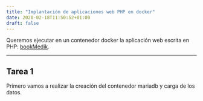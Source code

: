 ```yaml
---
title: "Implantación de aplicaciones web PHP en docker"
date: 2020-02-18T11:50:52+01:00
draft: false
---
```


Queremos ejecutar en un contenedor docker la aplicación web escrita en PHP: [bookMedik](https://github.com/evilnapsis/bookmedik).

***

## Tarea 1

Primero vamos a realizar la creación del contenedor mariadb y carga de los datos.

